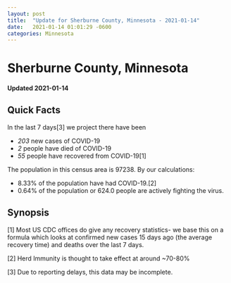 ```yaml
---
layout: post
title:  "Update for Sherburne County, Minnesota - 2021-01-14"
date:   2021-01-14 01:01:29 -0600
categories: Minnesota
---
```


# Sherburne County, Minnesota
#### Updated 2021-01-14

## Quick Facts

In the last 7 days[3] we project there have been
- *203* new cases of COVID-19
- *2* people have died of COVID-19
- *55* people have recovered from COVID-19[1]

The population in this census area is 97238. By our calculations:
- 8.33% of the population have had COVID-19.[2]
- 0.64% of the population or 624.0 people are actively fighting the virus.

## Synopsis




[1] Most US CDC offices do give any recovery statistics- we base this on a formula which looks at confirmed new cases
15 days ago (the average recovery time) and deaths over the last 7 days.

[2] Herd Immunity is thought to take effect at around ~70-80%

[3] Due to reporting delays, this data may be incomplete.
 
    